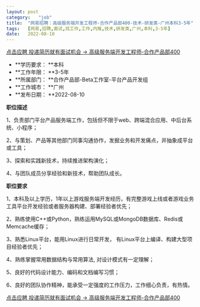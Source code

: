 ```yaml
---
layout:	post
category:	"job"
title:	"网易招聘：高级服务端开发工程师-合作产品部400-技术-研发类-广州本科3-5年"
tags:	[网易,招聘,面试,找工作,工作,内推,技术,研发类,广州,本科,3-5年]
date:	2022-08-10
---
```


[点击应聘 投递简历就有面试机会 ->  高级服务端开发工程师-合作产品部400](http://mobile.bole.netease.com/bole/boleDetail?id=42235&employeeId=346f03c3cda5f04c&key=all)



- **学历要求： **本科
- **工作年限： **3-5年
- **所属部门： **合作产品部-Beta工作室-平台产品开发组
- **工作城市： **广州
- **发布日期： **2022-08-10



**职位描述**

1、负责部门平台产品服务端工作，包括但不限于web、跨端混合应用、中后台系统、小程序；

2、与策划、产品等其他部门同事沟通协作，发掘业务和开发痛点，并抽象成平台或工具；

3、探索和实践新技术，持续推进架构演化；

4、与团队成员分享经验和新技术，帮助团队成长。	

	





**职位要求**

1、本科及以上学历，1年以上游戏服务端开发经历，有完整游戏上线或者游戏业务工具平台开发经验或者服务器构建、部署经验者优先；

2、熟练使用C++或Python，熟练运用MySQL或MongoDB数据库、Redis或Memcache缓存；

3、熟悉Linux平台，能用Linux进行日常开发， 有Linux平台上编译、构建大型项目经验者优先；

4、熟练掌握常用数据结构与常用算法, 对设计模式有一定理解；

5、良好的代码设计能力、编码和文档编写习惯；

6、良好的团队协作精神，能承受一定强度的工作压力，工作细心负责，有热情。



[点击应聘 投递简历就有面试机会 ->  高级服务端开发工程师-合作产品部400](http://mobile.bole.netease.com/bole/boleDetail?id=42235&employeeId=346f03c3cda5f04c&key=all)